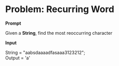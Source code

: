 # Problem: Recurring Word

**Prompt**

<p> Given a <b>String</b>, find the most reoccurring character </p>

**Input**

String = "aabsdaaaadfasaaa3123212";\
Output = 'a'
